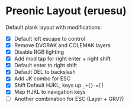 # Preonic Layout (eruesu)

Default plank layout with modifications:
- [X] Default left escape to control
- [X] Remove DVORAK and COLEMAK layers
- [X] Disable RGB lighting
- [x] Add mod tap for right enter + right shift
- [X] Default enter to right shift
- [X] Default DEL to backslash
- [X] Add JK combo for ESC
- [X] Shift Default HJKL; keys up `_+{}-=[]`
- [X] Map HJKL to navigation keys
- [ ] Another combination for ESC (Layer + GRV?)
